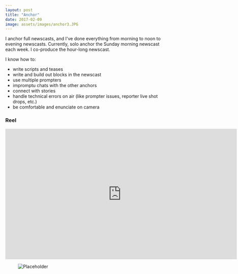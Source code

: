 ```yaml
---
layout: post
title: "Anchor"
date: 2017-02-09
image: assets/images/anchor3.JPG
---
```

I anchor full newscasts, and I've done everything from morning to noon to evening newscasts. Currently, solo anchor the Sunday morning newscast each week. I co-produce the hour-long newscast.

I know how to:
* write scripts and teases
* write and build out blocks in the newscast
* use multiple prompters
* impromptu chats with the other anchors
* connect with stories
* handle technical errors on air (like prompter issues, reporter live shot drops, etc.)
* be comfortable and enunciate on camera

<h3>Reel</h3>
<iframe width="728" height="410" src="https://www.youtube.com/embed/Ep8qeFchL70" frameborder="0" allow="accelerometer; autoplay; clipboard-write; encrypted-media; gyroscope; picture-in-picture" allowfullscreen></iframe>

<figure class="large-img">
  <img src="/assets/images/anchorwideimage.jpeg" alt="Placeholder"/>
</figure>
